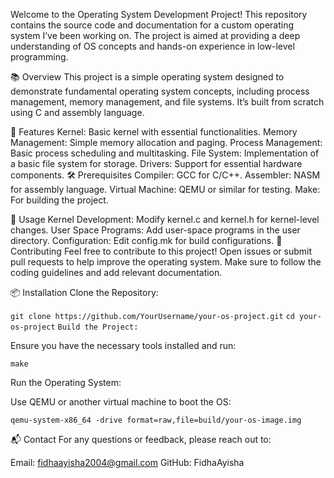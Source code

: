 Welcome to the Operating System Development Project! This repository contains the source code and documentation for a custom operating system I’ve been working on. The project is aimed at providing a deep understanding of OS concepts and hands-on experience in low-level programming.

📚 Overview
This project is a simple operating system designed to demonstrate fundamental operating system concepts, including process management, memory management, and file systems. It’s built from scratch using C and assembly language.

🚀 Features
Kernel: Basic kernel with essential functionalities.
Memory Management: Simple memory allocation and paging.
Process Management: Basic process scheduling and multitasking.
File System: Implementation of a basic file system for storage.
Drivers: Support for essential hardware components.
🛠️ Prerequisites
Compiler: GCC for C/C++.
Assembler: NASM for assembly language.
Virtual Machine: QEMU or similar for testing.
Make: For building the project.

📝 Usage
Kernel Development: Modify kernel.c and kernel.h for kernel-level changes.
User Space Programs: Add user-space programs in the user directory.
Configuration: Edit config.mk for build configurations.
🔧 Contributing
Feel free to contribute to this project! Open issues or submit pull requests to help improve the operating system. Make sure to follow the coding guidelines and add relevant documentation.

📦 Installation
Clone the Repository:

```git clone https://github.com/YourUsername/your-os-project.git```
```cd your-os-project```
```Build the Project:```

Ensure you have the necessary tools installed and run:

```make```

Run the Operating System:

Use QEMU or another virtual machine to boot the OS:

```qemu-system-x86_64 -drive format=raw,file=build/your-os-image.img```

📬 Contact
For any questions or feedback, please reach out to:

Email: fidhaayisha2004@gmail.com
GitHub: FidhaAyisha
